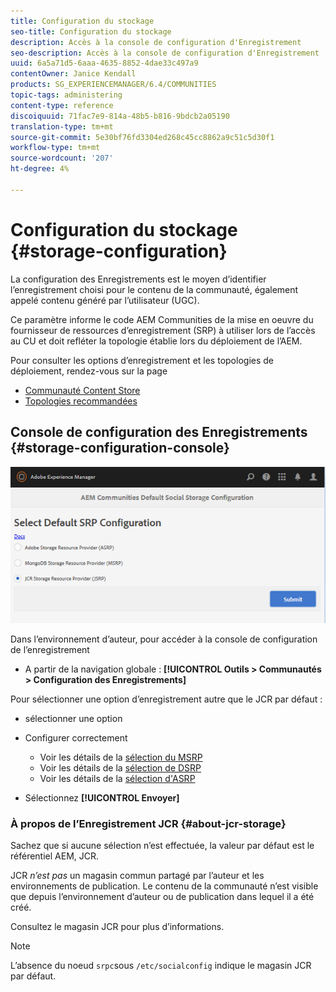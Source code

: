 ```yaml
---
title: Configuration du stockage
seo-title: Configuration du stockage
description: Accès à la console de configuration d'Enregistrement
seo-description: Accès à la console de configuration d'Enregistrement
uuid: 6a5a71d5-6aaa-4635-8852-4dae33c497a9
contentOwner: Janice Kendall
products: SG_EXPERIENCEMANAGER/6.4/COMMUNITIES
topic-tags: administering
content-type: reference
discoiquuid: 71fac7e9-814a-48b5-b816-9bdcb2a05190
translation-type: tm+mt
source-git-commit: 5e30bf76fd3304ed268c45cc8862a9c51c5d30f1
workflow-type: tm+mt
source-wordcount: '207'
ht-degree: 4%

---
```



# Configuration du stockage {#storage-configuration}

La configuration des Enregistrements est le moyen d’identifier l’enregistrement choisi pour le contenu de la communauté, également appelé contenu généré par l’utilisateur (UGC).

Ce paramètre informe le code AEM Communities de la mise en oeuvre du fournisseur de ressources d’enregistrement (SRP) à utiliser lors de l’accès au CU et doit refléter la topologie établie lors du déploiement de l’AEM.

Pour consulter les options d’enregistrement et les topologies de déploiement, rendez-vous sur la page

* [Communauté Content Store](working-with-srp.md)
* [Topologies recommandées](topologies.md)

## Console de configuration des Enregistrements {#storage-configuration-console}

![chlimage_1-188](assets/chlimage_1-188.png)

Dans l’environnement d’auteur, pour accéder à la console de configuration de l’enregistrement

* A partir de la navigation globale : **[!UICONTROL Outils > Communautés > Configuration des Enregistrements]**

Pour sélectionner une option d’enregistrement autre que le JCR par défaut :

* sélectionner une option
* Configurer correctement

   * Voir les détails de la [sélection du MSRP](msrp.md#select-msrp)
   * Voir les détails de la [sélection de DSRP](dsrp.md#select-dsrp)
   * Voir les détails de la [sélection d&#39;ASRP](asrp.md#select-asrp)

* Sélectionnez **[!UICONTROL Envoyer]**

### À propos de l’Enregistrement JCR {#about-jcr-storage}

Sachez que si aucune sélection n’est effectuée, la valeur par défaut est le référentiel AEM, JCR.

JCR *n’est pas* un magasin commun partagé par l’auteur et les environnements de publication. Le contenu de la communauté n’est visible que depuis l’environnement d’auteur ou de publication dans lequel il a été créé.

Consultez le magasin [](jsrp.md) JCR pour plus d’informations.

>[!NOTE]
>
>L’absence du noeud `srpc`sous `/etc/socialconfig` indique le magasin [](jsrp.md)JCR par défaut.

